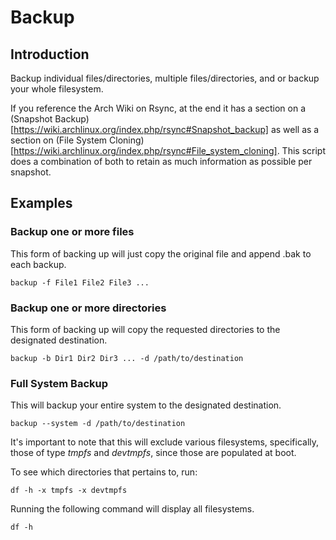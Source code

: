 # Backup

## Introduction

Backup individual files/directories, multiple files/directories, and or backup
your whole filesystem.

If you reference the Arch Wiki on Rsync, at the end it has a section on a
(Snapshot Backup)[https://wiki.archlinux.org/index.php/rsync#Snapshot_backup] as
well as a section on (File System
Cloning)[https://wiki.archlinux.org/index.php/rsync#File_system_cloning]. This
script does a combination of both to retain as much information as possible per
snapshot.

## Examples

### Backup one or more files

This form of backing up will just copy the original file and append .bak to each
backup.
```
backup -f File1 File2 File3 ...
```

### Backup one or more directories

This form of backing up will copy the requested directories to the designated
destination.
```
backup -b Dir1 Dir2 Dir3 ... -d /path/to/destination
```

### Full System Backup

This will backup your entire system to the designated destination.
```
backup --system -d /path/to/destination
```

It's important to note that this will exclude various filesystems, specifically,
those of type *tmpfs* and *devtmpfs*, since those are populated at boot.

To see which directories that pertains to, run:
```
df -h -x tmpfs -x devtmpfs
```

Running the following command will display all filesystems.
```
df -h
```
